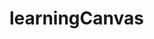 # learningCanvas

[preview]: http://htmlpreview.github.io/?https://github.com/jothy1023/learningCanvas/blob/master/starGirl/index.html
